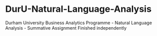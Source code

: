 # DurU-Natural-Language-Analysis
Durham University Business Analytics Programme - Natural Language Analysis - Summative Assignment 
Finished independently

